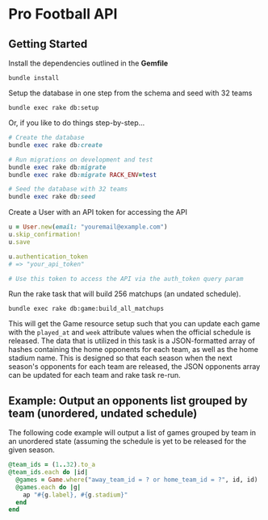 # Pro Football API

## Getting Started

Install the dependencies outlined in the **Gemfile**

`bundle install`

Setup the database in one step from the schema and seed with 32 teams

`bundle exec rake db:setup`

Or, if you like to do things step-by-step...

```ruby
# Create the database
bundle exec rake db:create

# Run migrations on development and test
bundle exec rake db:migrate
bundle exec rake db:migrate RACK_ENV=test

# Seed the database with 32 teams
bundle exec rake db:seed
```

Create a User with an API token for accessing the API

```ruby
u = User.new(email: "youremail@example.com")
u.skip_confirmation!
u.save

u.authentication_token
# => "your_api_token"

# Use this token to access the API via the auth_token query param
```

Run the rake task that will build 256 matchups (an undated schedule).

`bundle exec rake db:game:build_all_matchups`

This will get the Game resource setup such that you can update each game with the `played_at` and `week` attribute values when the official schedule is released.  The data that is utilized in this task is a JSON-formatted array of hashes containing the home opponents for each team, as well as the home stadium name. This is designed so that each season when the next season's opponents for each team are released, the JSON opponents array can be updated for each team and rake task re-run.

## Example: Output an opponents list grouped by team (unordered, undated schedule)

The following code example will output a list of games grouped by team in an unordered state (assuming the schedule is yet to be released for the given season.

```ruby
@team_ids = (1..32).to_a
@team_ids.each do |id|
  @games = Game.where("away_team_id = ? or home_team_id = ?", id, id)
  @games.each do |g|
    ap "#{g.label}, #{g.stadium}"
  end
end
```
